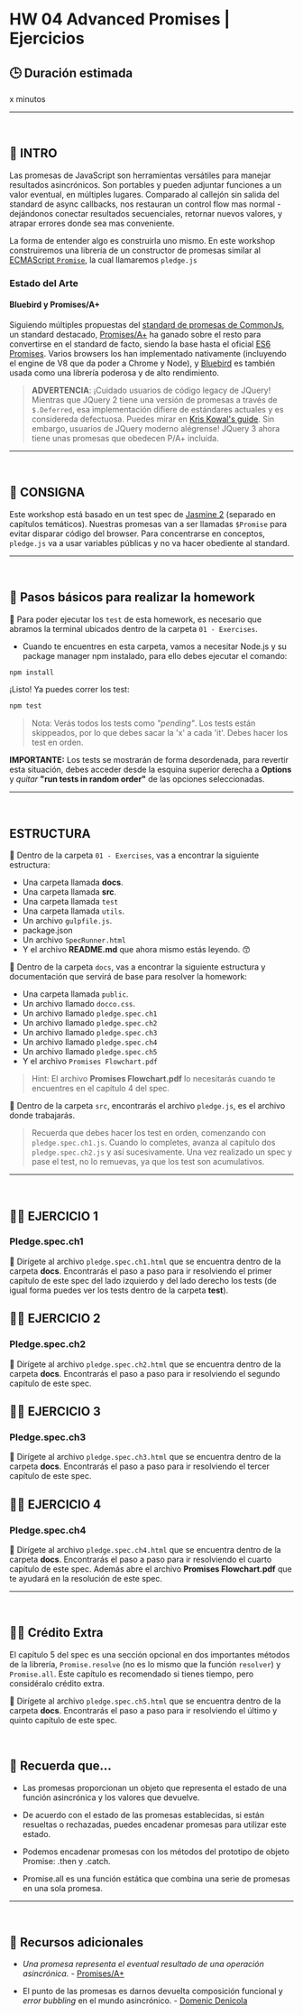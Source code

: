 # **HW 04 Advanced Promises | Ejercicios**

## **🕒 Duración estimada**

x minutos

---

<br />

## **📌 INTRO**

Las promesas de JavaScript son herramientas versátiles para manejar resultados asincrónicos. Son portables y pueden adjuntar funciones a un valor eventual, en múltiples lugares. Comparado al callejón sin salida del standard de async callbacks, nos restauran un control flow mas normal - dejándonos conectar resultados secuenciales, retornar nuevos valores, y atrapar errores donde sea mas conveniente.

La forma de entender algo es construirla uno mismo. En este workshop construiremos una librería de un constructor de promesas similar al [ECMAScript `Promise`](https://developer.mozilla.org/en-US/docs/Web/JavaScript/Reference/Global_Objects/Promise), la cual llamaremos `pledge.js`

### Estado del Arte

#### Bluebird y Promises/A+

Siguiendo múltiples propuestas del [standard de promesas de CommonJs](http://wiki.commonjs.org/wiki/Promises), un standard destacado, [Promises/A+](https://www.promisejs.org/) ha ganado sobre el resto para convertirse en el standard de facto, siendo la base hasta el oficial [ES6 Promises](https://developer.mozilla.org/en-US/docs/Web/JavaScript/Reference/Global_Objects/Promise). Varios browsers los han implementado nativamente (incluyendo el engine de V8 que da poder a Chrome y Node), y [Bluebird](https://github.com/petkaantonov/bluebird) es también usada como una librería poderosa y de alto rendimiento.

> **ADVERTENCIA**: ¡Cuidado usuarios de código legacy de JQuery! Mientras que JQuery 2 tiene una versión de promesas a través de `$.Deferred`, esa implementación difiere de estándares actuales y es considereda defectuosa. Puedes mirar en [Kris Kowal's guide](https://github.com/kriskowal/q/wiki/Coming-from-jQuery). Sin embargo, usuarios de JQuery moderno alégrense! JQuery 3 ahora tiene unas promesas que obedecen P/A+ incluida.

---

<br />

## **📍 CONSIGNA**

Este workshop está basado en un test spec de [Jasmine 2](https://jasmine.github.io/2.5/introduction) (separado en capítulos temáticos). Nuestras promesas van a ser llamadas `$Promise` para evitar disparar código del browser. Para concentrarse en conceptos, `pledge.js` va a usar variables públicas y no va hacer obediente al standard.

---

<br />

## **📖 Pasos básicos para realizar la homework**

🔹 Para poder ejecutar los `test` de esta homework, es necesario que abramos la terminal ubicados dentro de la carpeta `01 - Exercises`.

-  Cuando te encuentres en esta carpeta, vamos a necesitar Node.js y su package manager npm instalado, para ello debes ejecutar el comando:

```bash
npm install
```

¡Listo! Ya puedes correr los test:

```bash
npm test
```

> Nota: Verás todos los tests como _"pending"_. Los tests están skippeados, por lo que debes sacar la 'x' a cada 'it'. Debes hacer los test en orden.

**IMPORTANTE:** Los tests se mostrarán de forma desordenada, para revertir esta situación, debes acceder desde la esquina superior derecha a **Options** y _quitar_ **"run tests in random order"** de las opciones seleccionadas.

---

<br />

## **ESTRUCTURA**

🔹 Dentro de la carpeta `01 - Exercises`, vas a encontrar la siguiente estructura:

-  Una carpeta llamada **docs**.
-  Una carpeta llamada **src**.
-  Una carpeta llamada `test`
-  Una carpeta llamada `utils`.
-  Un archivo `gulpfile.js`.
-  package.json
-  Un archivo `SpecRunner.html`
-  Y el archivo **README.md** que ahora mismo estás leyendo. 😙

🔹 Dentro de la carpeta `docs`, vas a encontrar la siguiente estructura y documentación que servirá de base para resolver la homework:

-  Una carpeta llamada `public`.
-  Un archivo llamado `docco.css`.
-  Un archivo llamado `pledge.spec.ch1`
-  Un archivo llamado `pledge.spec.ch2`
-  Un archivo llamado `pledge.spec.ch3`
-  Un archivo llamado `pledge.spec.ch4`
-  Un archivo llamado `pledge.spec.ch5`
-  Y el archivo `Promises Flowchart.pdf`

> Hint: El archivo **Promises Flowchart.pdf** lo necesitarás cuando te encuentres en el capítulo 4 del spec.

🔹 Dentro de la carpeta `src`, encontrarás el archivo `pledge.js`, es el archivo donde trabajarás.

> Recuerda que debes hacer los test en orden, comenzando con `pledge.spec.ch1.js`. Cuando lo completes, avanza al capítulo dos `pledge.spec.ch2.js` y así sucesivamente. Una vez realizado un spec y pase el test, no lo remuevas, ya que los test son acumulativos.

---

<br />

## **👩‍💻 EJERCICIO 1**

### **Pledge.spec.ch1**

📍 Dirígete al archivo `pledge.spec.ch1.html` que se encuentra dentro de la carpeta **docs**. Encontrarás el paso a paso para ir resolviendo el primer capítulo de este spec del lado izquierdo y del lado derecho los tests (de igual forma puedes ver los tests dentro de la carpeta **test**).

## **👩‍💻 EJERCICIO 2**

### **Pledge.spec.ch2**

📍 Dirígete al archivo `pledge.spec.ch2.html` que se encuentra dentro de la carpeta **docs**. Encontrarás el paso a paso para ir resolviendo el segundo capítulo de este spec.

## **👩‍💻 EJERCICIO 3**

### **Pledge.spec.ch3**

📍 Dirígete al archivo `pledge.spec.ch3.html` que se encuentra dentro de la carpeta **docs**. Encontrarás el paso a paso para ir resolviendo el tercer capítulo de este spec.

## **👩‍💻 EJERCICIO 4**

### **Pledge.spec.ch4**

📍 Dirígete al archivo `pledge.spec.ch4.html` que se encuentra dentro de la carpeta **docs**. Encontrarás el paso a paso para ir resolviendo el cuarto capítulo de este spec. Además abre el archivo **Promises Flowchart.pdf** que te ayudará en la resolución de este spec.

---

<br />

## **👩‍💻 Crédito Extra**

El capítulo 5 del spec es una sección opcional en dos importantes métodos de la librería, `Promise.resolve` (no es lo mismo que la función `resolver`) y `Promise.all`. Este capítulo es recomendado si tienes tiempo, pero considéralo crédito extra.

📍 Dirígete al archivo `pledge.spec.ch5.html` que se encuentra dentro de la carpeta **docs**. Encontrarás el paso a paso para ir resolviendo el último y quinto capítulo de este spec.

<br />

## **🧠 Recuerda que...**

-  Las promesas proporcionan un objeto que representa el estado de una función asincrónica y los valores que devuelve.

-  De acuerdo con el estado de las promesas establecidas, si están resueltas o rechazadas, puedes encadenar promesas para utilizar este estado.

-  Podemos encadenar promesas con los métodos del prototipo de objeto Promise: .then y .catch.

-  Promise.all es una función estática que combina una serie de promesas en una sola promesa.

---

<br />

## **🔎 Recursos adicionales**

-  _Una promesa representa el eventual resultado de una operación asincrónica._ - [Promises/A+](https://promisesaplus.com/)

-  El punto de las promesas es darnos devuelta composición funcional y _error bubbling_ en el mundo asincrónico. - [Domenic Denicola](https://blog.domenic.me/youre-missing-the-point-of-promises/)
